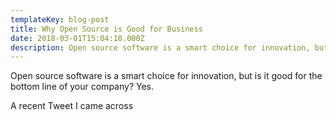 ```yaml
---
templateKey: blog-post
title: Why Open Source is Good for Business
date: 2018-03-01T15:04:10.000Z
description: Open source software is a smart choice for innovation, but is it good for the bottom line of your company? Yes.
---
```


Open source software is a smart choice for innovation, but is it good for the bottom line of your company? Yes.

A recent Tweet I came across
